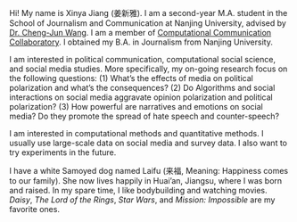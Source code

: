 Hi! My name is Xinya Jiang (姜新雅). I am a second-year M.A. student in the School of Journalism and Communication at Nanjing University, advised by [Dr. Cheng-Jun Wang](https://chengjun.github.io/). I am a member of [Computational Communication Collaboratory](https://computational-communication.com/). I obtained my B.A. in Journalism from Nanjing University.

I am interested in political communication, computational social science, and social media studies. More specifically, my on-going research focus on the following questions: (1) What’s the effects of media on political polarization and what’s the consequences? (2) Do Algorithms and social interactions on social media aggravate opinion polarization and political polarization? (3) How powerful are narratives and emotions on social media? Do they promote the spread of hate speech and counter-speech?

I am interested in computational methods and quantitative methods. I usually use large-scale data on social media and survey data. I also want to try experiments in the future.

I have a white Samoyed dog named Laifu (来福, Meaning: Happiness comes to our family). She now lives happily in Huai’an, Jiangsu, where I was born and raised. In my spare time, I like bodybuilding and watching movies. *Daisy*, *The Lord of the Rings*, *Star Wars*, and *Mission: Impossible* are my favorite ones.

